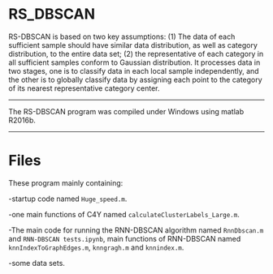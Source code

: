 # RS_DBSCAN
RS-DBSCAN is based on two key assumptions: (1) The data of each sufficient sample should have similar data distribution, as well as category distribution, to the entire data set; (2) the representative of each category in all sufficient samples conform to Gaussian distribution. It processes data in two stages, one is to classify data in each local sample independently, and the other is to globally classify data by assigning each point to the category of its nearest representative category center.

***********************************************************************************
The RS-DBSCAN program was compiled under Windows using matlab R2016b.
***********************************************************************************

Files
===================================================================================
These program mainly containing:

-startup code named `Huge_speed.m`.

-one main functions of C4Y named `calculateClusterLabels_Large.m`.

-The main code for running the RNN-DBSCAN algorithm named `RnnDbscan.m` and `RNN-DBSCAN tests.ipynb`, main functions of RNN-DBSCAN named `knnIndexToGraphEdges.m`, `knngragh.m` and `knnindex.m`.

-some data sets.

